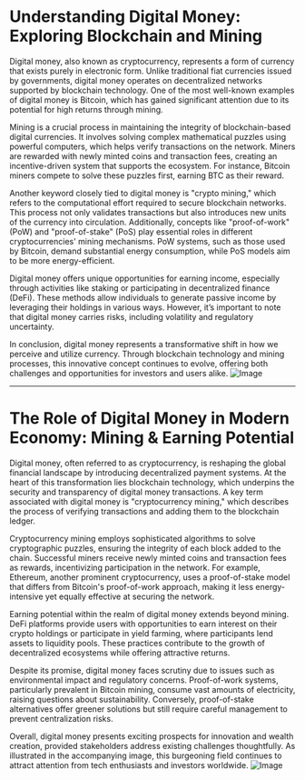 # Understanding Digital Money: Exploring Blockchain and Mining

Digital money, also known as cryptocurrency, represents a form of currency that exists purely in electronic form. Unlike traditional fiat currencies issued by governments, digital money operates on decentralized networks supported by blockchain technology. One of the most well-known examples of digital money is Bitcoin, which has gained significant attention due to its potential for high returns through mining.

Mining is a crucial process in maintaining the integrity of blockchain-based digital currencies. It involves solving complex mathematical puzzles using powerful computers, which helps verify transactions on the network. Miners are rewarded with newly minted coins and transaction fees, creating an incentive-driven system that supports the ecosystem. For instance, Bitcoin miners compete to solve these puzzles first, earning BTC as their reward.

Another keyword closely tied to digital money is "crypto mining," which refers to the computational effort required to secure blockchain networks. This process not only validates transactions but also introduces new units of the currency into circulation. Additionally, concepts like "proof-of-work" (PoW) and "proof-of-stake" (PoS) play essential roles in different cryptocurrencies' mining mechanisms. PoW systems, such as those used by Bitcoin, demand substantial energy consumption, while PoS models aim to be more energy-efficient.

Digital money offers unique opportunities for earning income, especially through activities like staking or participating in decentralized finance (DeFi). These methods allow individuals to generate passive income by leveraging their holdings in various ways. However, it’s important to note that digital money carries risks, including volatility and regulatory uncertainty.

In conclusion, digital money represents a transformative shift in how we perceive and utilize currency. Through blockchain technology and mining processes, this innovative concept continues to evolve, offering both challenges and opportunities for investors and users alike. ![Image](https://github.com/user-attachments/assets/b6e7b7a2-655e-4d44-8baa-20c566a3cb65)

---

# The Role of Digital Money in Modern Economy: Mining & Earning Potential

Digital money, often referred to as cryptocurrency, is reshaping the global financial landscape by introducing decentralized payment systems. At the heart of this transformation lies blockchain technology, which underpins the security and transparency of digital money transactions. A key term associated with digital money is "cryptocurrency mining," which describes the process of verifying transactions and adding them to the blockchain ledger.

Cryptocurrency mining employs sophisticated algorithms to solve cryptographic puzzles, ensuring the integrity of each block added to the chain. Successful miners receive newly minted coins and transaction fees as rewards, incentivizing participation in the network. For example, Ethereum, another prominent cryptocurrency, uses a proof-of-stake model that differs from Bitcoin's proof-of-work approach, making it less energy-intensive yet equally effective at securing the network.

Earning potential within the realm of digital money extends beyond mining. DeFi platforms provide users with opportunities to earn interest on their crypto holdings or participate in yield farming, where participants lend assets to liquidity pools. These practices contribute to the growth of decentralized ecosystems while offering attractive returns.

Despite its promise, digital money faces scrutiny due to issues such as environmental impact and regulatory concerns. Proof-of-work systems, particularly prevalent in Bitcoin mining, consume vast amounts of electricity, raising questions about sustainability. Conversely, proof-of-stake alternatives offer greener solutions but still require careful management to prevent centralization risks.

Overall, digital money presents exciting prospects for innovation and wealth creation, provided stakeholders address existing challenges thoughtfully. As illustrated in the accompanying image, this burgeoning field continues to attract attention from tech enthusiasts and investors worldwide. ![Image](https://github.com/user-attachments/assets/b6e7b7a2-655e-4d44-8baa-20c566a3cb65)